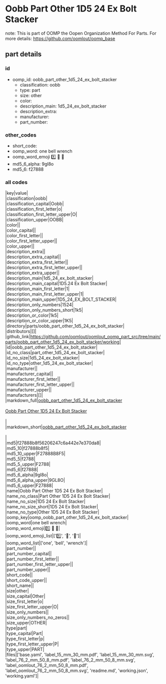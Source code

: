 # Oobb Part Other 1D5 24 Ex Bolt Stacker  

note: This is part of OOMP the Oopen Organization Method For Parts. For more details: https://github.com/oomlout/oomp_base

##  part details





### id
* oomp_id: oobb_part_other_1d5_24_ex_bolt_stacker
  * classification: oobb
  * type: part
  * size: other
  * color: 
  * description_main: 1d5_24_ex_bolt_stacker
  * description_extra: 
  * manufacturer: 
  * part_number: 

### other_codes
* short_code: 
* oomp_word: one bell wrench
* oomp_word_emoji :one: :bell: :wrench:
* md5_6_alpha: 9gl8o
* md5_6: f27888

### all codes 
|key|value|  
|classification|oobb|  
|classification_capital|Oobb|  
|classification_first_letter|o|  
|classification_first_letter_upper|O|  
|classification_upper|OOBB|  
|color||  
|color_capital||  
|color_first_letter||  
|color_first_letter_upper||  
|color_upper||  
|description_extra||  
|description_extra_capital||  
|description_extra_first_letter||  
|description_extra_first_letter_upper||  
|description_extra_upper||  
|description_main|1d5_24_ex_bolt_stacker|  
|description_main_capital|1D5.24 Ex Bolt Stacker|  
|description_main_first_letter|1|  
|description_main_first_letter_upper|1|  
|description_main_upper|1D5_24_EX_BOLT_STACKER|  
|description_only_numbers|1524|  
|description_only_numbers_short|1k5|  
|description_or_color|1k5|  
|description_or_color_upper|1K5|  
|directory|parts/oobb_part_other_1d5_24_ex_bolt_stacker|  
|distributors|[]|  
|github_link|https://github.com/oomlout/oomlout_oomp_part_src/tree/main/parts/oobb_part_other_1d5_24_ex_bolt_stacker/working|  
|id|oobb_part_other_1d5_24_ex_bolt_stacker|  
|id_no_class|part_other_1d5_24_ex_bolt_stacker|  
|id_no_size|1d5_24_ex_bolt_stacker|  
|id_no_type|other_1d5_24_ex_bolt_stacker|  
|manufacturer||  
|manufacturer_capital||  
|manufacturer_first_letter||  
|manufacturer_first_letter_upper||  
|manufacturer_upper||  
|manufacturers|[]|  
|markdown_full|[oobb_part_other_1d5_24_ex_bolt_stacker](https://github.com/oomlout/oomlout_oomp_part_src/tree/main/parts/oobb_part_other_1d5_24_ex_bolt_stacker/working)<br>[](https://github.com/oomlout/oomlout_oomp_part_src/tree/main/parts/oobb_part_other_1d5_24_ex_bolt_stacker/working)<br>[Oobb Part Other 1D5 24 Ex Bolt Stacker](https://github.com/oomlout/oomlout_oomp_part_src/tree/main/parts/oobb_part_other_1d5_24_ex_bolt_stacker/working)<br><br>|  
|markdown_short|[oobb_part_other_1d5_24_ex_bolt_stacker](https://github.com/oomlout/oomlout_oomp_part_src/tree/main/parts/oobb_part_other_1d5_24_ex_bolt_stacker/working)<br><br>|  
|md5|f27888b8f56206247c6a442e7e370da8|  
|md5_10|f27888b8f5|  
|md5_10_upper|F27888B8F5|  
|md5_5|f2788|  
|md5_5_upper|F2788|  
|md5_6|f27888|  
|md5_6_alpha|9gl8o|  
|md5_6_alpha_upper|9GL8O|  
|md5_6_upper|F27888|  
|name|Oobb Part Other 1D5 24 Ex Bolt Stacker|  
|name_no_class|Part Other 1D5 24 Ex Bolt Stacker|  
|name_no_size|1D5 24 Ex Bolt Stacker|  
|name_no_size_short|1D5 24 Ex Bolt Stacker|  
|name_no_type|Other 1D5 24 Ex Bolt Stacker|  
|oomp_key|oomp_oobb_part_other_1d5_24_ex_bolt_stacker|  
|oomp_word|one bell wrench|  
|oomp_word_emoji|:one: :bell: :wrench:|  
|oomp_word_emoji_list|[':one:', ':bell:', ':wrench:']|  
|oomp_word_list|['one', 'bell', 'wrench']|  
|part_number||  
|part_number_capital||  
|part_number_first_letter||  
|part_number_first_letter_upper||  
|part_number_upper||  
|short_code||  
|short_code_upper||  
|short_name||  
|size|other|  
|size_capital|Other|  
|size_first_letter|o|  
|size_first_letter_upper|O|  
|size_only_numbers||  
|size_only_numbers_no_zeros||  
|size_upper|OTHER|  
|type|part|  
|type_capital|Part|  
|type_first_letter|p|  
|type_first_letter_upper|P|  
|type_upper|PART|  
|files|['base.yaml', 'label_15_mm_30_mm.pdf', 'label_15_mm_30_mm.svg', 'label_76_2_mm_50_8_mm.pdf', 'label_76_2_mm_50_8_mm.svg', 'label_oomlout_76_2_mm_50_8_mm.pdf', 'label_oomlout_76_2_mm_50_8_mm.svg', 'readme.md', 'working.json', 'working.yaml']|  
